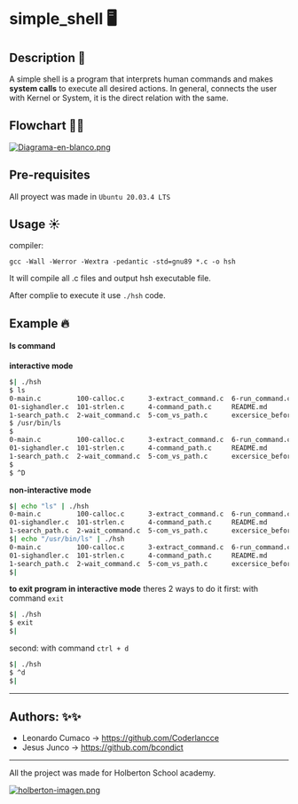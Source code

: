 # simple_shell 🖥️

## Description 📁
A simple shell is a program that interprets human commands and makes **system calls** to execute all desired actions. In general, connects the user with Kernel or System, it is the direct relation with the same.

## Flowchart 🌊🌊 

[![Diagrama-en-blanco.png](https://i.postimg.cc/Prp5whDN/Diagrama-en-blanco.png)](https://postimg.cc/0bvsTTcq)

## Pre-requisites
All proyect was made in `Ubuntu 20.03.4 LTS`

## Usage ☀️
compiler:
```
gcc -Wall -Werror -Wextra -pedantic -std=gnu89 *.c -o hsh
```
It will compile all .c files and output hsh executable file.

After complie to execute it use `./hsh` code. 
## Example 🔥
#### ls command

**interactive mode** 
```sh
$| ./hsh
$ ls
0-main.c         100-calloc.c      3-extract_command.c  6-run_command.c           main.h
01-sighandler.c  101-strlen.c      4-command_path.c     README.md                 man_simple_shell
1-search_path.c  2-wait_command.c  5-com_vs_path.c      excersice_before_proyect  scripts
$ /usr/bin/ls
$
0-main.c         100-calloc.c      3-extract_command.c  6-run_command.c           main.h
01-sighandler.c  101-strlen.c      4-command_path.c     README.md                 man_simple_shell
1-search_path.c  2-wait_command.c  5-com_vs_path.c      excersice_before_proyect  scripts
$
$ ^D
```
**non-interactive mode**
```sh
$| echo "ls" | ./hsh
0-main.c         100-calloc.c      3-extract_command.c  6-run_command.c           main.h
01-sighandler.c  101-strlen.c      4-command_path.c     README.md                 man_simple_shell
1-search_path.c  2-wait_command.c  5-com_vs_path.c      excersice_before_proyect  scripts
$| echo "/usr/bin/ls" | ./hsh
0-main.c         100-calloc.c      3-extract_command.c  6-run_command.c           main.h
01-sighandler.c  101-strlen.c      4-command_path.c     README.md                 man_simple_shell
1-search_path.c  2-wait_command.c  5-com_vs_path.c      excersice_before_proyect  scripts
$|  
```
**to exit program in interactive mode**
theres 2 ways to do it
first: with command `exit`
```sh
$| ./hsh
$ exit
$|
```
second: with command `ctrl + d`
```sh
$| ./hsh
$ ^d
$| 
```
-------
## Authors: ✨✨
- Leonardo Cumaco -> https://github.com/Coderlancce
- Jesus Junco -> https://github.com/bcondict
-------
All the project was made for Holberton School academy.

[![holberton-imagen.png](https://i.postimg.cc/XNPcj3FQ/holberton-imagen.png)](https://postimg.cc/NL1rD3dH)  
